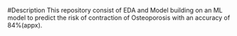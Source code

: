 #Description
This repository consist of EDA and Model building on an ML model to predict the risk of contraction of Osteoporosis with an accuracy of 84%(appx). 
